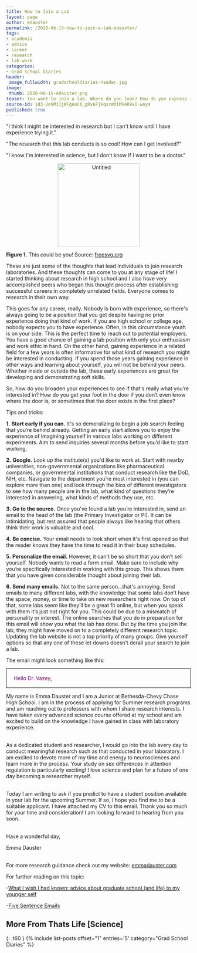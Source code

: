 ```yaml
---
title: How to Join a Lab
layout: page
author: edauster
permalink: /2020-06-15-how-to-join-a-lab-edauster/
tags:
- academia
- advice
- career
- research
- lab work
categories:
- Grad School Diaries
header:
 image_fullwidth: gradschooldiaries-header.jpg
image:
 thumb: 2020-06-15-edauster.png
teaser: You want to join a lab. Where do you look? How do you express interest? What do you say?
source-id: 1d3-2e9MiijWFgAuC6_gRv6FjkqsrWdiM54R9xI-wAy4
published: true
---
```


"I think I might be interested in research but I can't know until I have experience trying it."

"The research that this lab conducts is so cool! How can I get involved?"

"I know I'm interested in science, but I don’t know if I want to be a doctor."

<center><a data-flickr-embed="true" href="https://www.flickr.com/photos/139839751@N06/49860287982/in/dateposted-friend/" title="Untitled"><img src="https://live.staticflickr.com/65535/49860287982_d156ee91a8_o.png" width="223" height="226" alt="Untitled"></a><script async src="//embedr.flickr.com/assets/client-code.js" charset="utf-8"></script></center>

**Figure 1.** This could be you! Source: [freesvg.org](https://freesvg.org/)

These are just some of the thoughts that lead individuals to join research laboratories.  And these thoughts can come to you at any stage of life!  I started thinking about research in high school and I also have very accomplished peers who began this thought process after establishing successful careers in completely unrelated fields.  Everyone comes to research in their own way.

This goes for any career, really.  Nobody is born with experience, so there's always going to be a position that you get despite having no prior experience doing that kind of work.    If you are high school or college age, nobody expects you to have experience.  Often, in this circumstance youth is on your side.  This is the perfect time to reach out to potential employers.  You have a good chance of gaining a lab position with only your enthusiasm and work ethic in hand.  On the other hand, gaining experience in a related field for a few years is often informative for what kind of research you might be interested in conducting.  If you spend those years gaining experience in other ways and learning about yourself, you will not be behind your peers.  Whether inside or outside the lab, these early experiences are great for developing and demonstrating soft skills.

So, how do you broaden your experiences to see if that's really what you’re interested in?  How do you get your foot in the door if you don’t even know where the door is, or sometimes that the door exists in the first place?

Tips and tricks:

**1.**   **Start early if you can.**  It's so demoralizing to begin a job search feeling that you’re behind already.  Getting an early start allows you to enjoy the experience of imagining yourself in various labs working on different experiments.  Aim to send inquiries several months before you’d like to start working.

**2.**   **Google.**  Look up the institute(s) you'd like to work at.  Start with nearby universities, non-governmental organizations like pharmaceutical companies, or governmental institutions that conduct research like the DoD, NIH, etc.  Navigate to the department you’re most interested in (you can explore more than one) and look through the bios of different investigators to see how many people are in the lab, what kind of questions they’re interested in answering, what kinds of methods they use, etc.

**3.**   **Go to the source.**  Once you've found a lab you’re interested in, send an email to the head of the lab (the Primary Investigator or PI).  It can be intimidating, but rest assured that people always like hearing that others think their work is valuable and cool.

**4.**   **Be concise.**  Your email needs to look short when it's first opened so that the reader knows they have the time to read it in their busy schedules. 

**5.**   **Personalize the email.**  However, it can't be so short that you don’t sell yourself.  Nobody wants to read a form email.  Make sure to include why you’re specifically interested in working with this group.  This shows them that you have given considerable thought about joining their lab.

**6.**   **Send many emails.**  Not to the same person...that's annoying.  Send emails to many different labs, with the knowledge that some labs don’t have the space, money, or time to take on new researchers right now.  On top of that, some labs seem like they’ll be a great fit online, but when you speak with them it’s just not right for you.  This could be due to a mismatch of personality or interest.  The online searches that you do in preparation for this email will show you what the lab has done.  But by the time you join the lab, they might have moved on to a completely different research topic.  Updating the lab website is not a top priority of many groups.  Give yourself options so that any one of these let downs doesn’t derail your search to join a lab.

The email might look something like this:

<p style="color:purple;"><span style="padding-left: 20px; display:block; border: 1px solid black"><br>Hello Dr. Vazey,<br><br>

My name is Emma Dauster and I am a Junior at Bethesda-Chevy Chase High School.  I am in the process of applying for Summer research programs and am reaching out to professors with whom I share research interests.  I have taken every advanced science course offered at my school and am excited to build on the knowledge I have gained in class with laboratory experience. <br><br>

As a dedicated student and researcher, I would go into the lab every day to conduct meaningful research such as that conducted in your laboratory.  I am excited to devote more of my time and energy to neurosciences and learn more in the process.  Your study on sex differences in attention regulation is particularly exciting!  I love science and plan for a future of one day becoming a researcher myself.<br><br>

Today I am writing to ask if you predict to have a student position available in your lab for the upcoming Summer.  If so, I hope you find me to be a suitable applicant.  I have attached my CV to this email.  Thank you so much for your time and consideration!  I am looking forward to hearing from you soon.<br><br>

Have a wonderful day,<br>

Emma Dauster<br><br></span></p>

For more research guidance check out my website:  [emmadauster.com](https://emmadauster.com/)

For further reading on this topic:

-[What I wish I had known: advice about graduate school (and life) to my younger self](http://thatslifesci.com.s3-website-us-east-1.amazonaws.com/2017-10-16-What-I-Wish-I-Had-Known-LHancock/)

-[Five Sentence Emails](http://thatslifesci.com.s3-website-us-east-1.amazonaws.com/2016-05-26-Five-Sentence-Emails-EKuras/)

## More From Thats Life [Science]
{: .t60 }
{% include list-posts offset="1" entries='5' category="Grad School Diaries" %}
